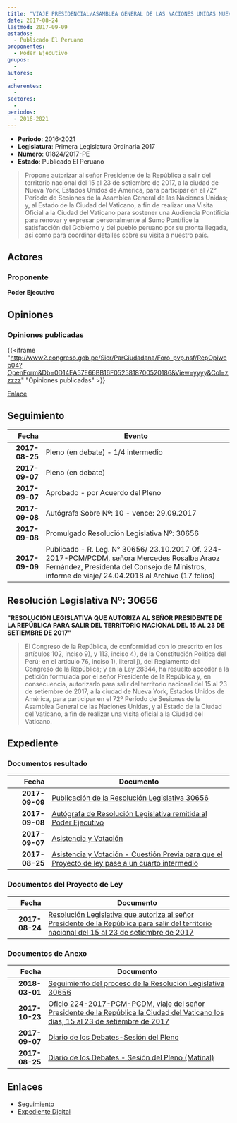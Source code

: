 ```yaml
---
title: "VIAJE PRESIDENCIAL/ASAMBLEA GENERAL DE LAS NACIONES UNIDAS NUEVA YORK, ESTADOS UNIDOS DE AMÉRICA"
date: 2017-08-24
lastmod: 2017-09-09
estados: 
  - Publicado El Peruano
proponentes: 
  - Poder Ejecutivo
grupos: 
  - 
autores: 
  - 
adherentes: 
  - 
sectores: 
  - 
periodos: 
  - 2016-2021
---
```


- **Periodo**: 2016-2021
- **Legislatura**: Primera Legislatura Ordinaria 2017
- **Número**: 01824/2017-PE
- **Estado**: Publicado El Peruano

> Propone autorizar al señor Presidente de la República a salir del territorio nacional del 15 al 23 de setiembre de 2017, a la ciudad de Nueva York, Estados Unidos de América, para participar en el 72° Período de Sesiones de la Asamblea General de las Naciones Unidas; y, al Estado de la Ciudad del Vaticano, a fin de realizar una Visita Oficial a la Ciudad del Vaticano para sostener una Audiencia Pontificia para renovar y expresar personalmente al Sumo Pontífice la satisfacción del Gobierno y del pueblo peruano por su pronta llegada, así como para coordinar detalles sobre su visita a nuestro país.


## Actores

### Proponente

**Poder Ejecutivo**


## Opiniones

### Opiniones publicadas

{{<iframe "http://www2.congreso.gob.pe/Sicr/ParCiudadana/Foro_pvp.nsf/RepOpiweb04?OpenForm&Db=0D14EA57E66BB16F0525818700520186&View=yyyy&Col=zzzzz" "Opiniones publicadas" >}}

[Enlace](http://www2.congreso.gob.pe/Sicr/ParCiudadana/Foro_pvp.nsf/RepOpiweb04?OpenForm&Db=0D14EA57E66BB16F0525818700520186&View=yyyy&Col=zzzzz)

## Seguimiento

| Fecha | Evento |
|------:|--------|
| **2017-08-25** | Pleno (en debate) - 1/4 intermedio|
| **2017-09-07** | Pleno (en debate)|
| **2017-09-07** | Aprobado - por Acuerdo del Pleno|
| **2017-09-08** | Autógrafa Sobre Nº: 10 - vence: 29.09.2017|
| **2017-09-08** | Promulgado Resolución Legislativa Nº: 30656|
| **2017-09-09** | Publicado - R. Leg. N° 30656/ 23.10.2017 Of. 224-2017-PCM/PCDM, señora Mercedes Rosalba Araoz Fernández, Presidenta del Consejo de Ministros, informe de viaje/ 24.04.2018 al Archivo (17 folios)|

## Resolución Legislativa Nº: 30656

**"RESOLUCIÓN LEGISLATIVA QUE AUTORIZA AL SEÑOR PRESIDENTE DE LA REPÚBLICA PARA SALIR DEL TERRITORIO NACIONAL DEL 15 AL 23 DE SETIEMBRE DE 2017"**

> El Congreso de la República, de conformidad con lo prescrito en los artículos 102, inciso 9), y 113, inciso 4), de la Constitución Política del Perú; en el artículo 76, inciso 1), literal j), del Reglamento del Congreso de la República; y en la Ley 28344, ha resuelto acceder a la petición formulada por el señor Presidente de la República y, en consecuencia, autorizarlo para salir del territorio nacional del 15 al 23 de setiembre de 2017, a la ciudad de Nueva York, Estados Unidos de América, para participar en el 72º Período de Sesiones de la Asamblea General de las Naciones Unidas, y al Estado de la Ciudad del Vaticano, a fin de realizar una visita oficial a la Ciudad del Vaticano.


## Expediente


### Documentos resultado

| Fecha | Documento |
|------:|--------|
| **2017-09-09** | [Publicación de la Resolución Legislativa 30656](http://www.leyes.congreso.gob.pe/Documentos/2016_2021/ADLP/Normas_Legales/30656-RLG.pdf) |
| **2017-09-08** | [Autógrafa de Resolución Legislativa remitida al Poder Ejecutivo](http://www.leyes.congreso.gob.pe/Documentos/2016_2021/Autografas/Ley_y_de_Resolucion_Legislativa/AU0182420170908.pdf) |
| **2017-09-07** | [Asistencia y Votación](http://www.leyes.congreso.gob.pe/Documentos/2016_2021/Asistencia_y_Votacion/Proyectos_de_Ley/AV0182420170907.pdf) |
| **2017-08-25** | [Asistencia y Votación - Cuestión Previa para que el Proyecto de ley pase a un cuarto intermedio](http://www.leyes.congreso.gob.pe/Documentos/2016_2021/Asistencia_y_Votacion/Proyectos_de_Ley/AVCP0182420170825.pdf) |

### Documentos del Proyecto de Ley

| Fecha | Documento |
|------:|--------|
| **2017-08-24** | [Resolución Legislativa que autoriza al señor Presidente de la República para salir del territorio nacional del 15 al 23 de setiembre de 2017](http://www.leyes.congreso.gob.pe/Documentos/2016_2021/Proyectos_de_Ley_y_de_Resoluciones_Legislativas/PL0182420170824.pdf) |

### Documentos de Anexo

| Fecha | Documento |
|------:|--------|
| **2018-03-01** | [Seguimiento del proceso de la Resolución Legislativa 30656](http://www.leyes.congreso.gob.pe/Documentos/2016_2021/Seguimiento_de_Proyectos_de_Ley/01824PL20180301.pdf) |
| **2017-10-23** | [Oficio 224-2017-PCM-PCDM, viaje del señor Presidente de la República la Ciudad del Vaticano los días, 15 al 23 de setiembre de 2017](http://www.leyes.congreso.gob.pe/Documentos/2016_2021/Oficios/Poder_Ejecutivo/OFICIO-224-2017-PCMCDM..PDF) |
| **2017-09-07** | [Diario de los Debates-Sesión del Pleno](http://www2.congreso.gob.pe/Sicr/DiarioDebates/Publicad.nsf/SesionesPleno/05256D6E0073DFE9052581950060EBDD/$FILE/PLO-2017-9.pdf) |
| **2017-08-25** | [Diario de los Debates - Sesión del Pleno (Matinal)](http://www2.congreso.gob.pe/Sicr/DiarioDebates/Publicad.nsf/SesionesPleno/05256D6E0073DFE9052581870077FB1E/$FILE/PLO-2017-7.pdf) |

## Enlaces 

- [Seguimiento](http://www2.congreso.gob.pe/Sicr/TraDocEstProc/CLProLey2016.nsf/f7fff46988ca05b1052578e100829cc7/ae3e1f192bdf5276052581870008366e?OpenDocument)
- [Expediente Digital](http://www2.congreso.gob.pe/Sicr/TraDocEstProc/CLProLey2016.nsf/f7fff46988ca05b1052578e100829cc7/ae3e1f192bdf5276052581870008366e?OpenDocument&Click=05257FB7005EB655.eb71d0cf91d8294e05256cdf006b5706/$Body/0.1C6C)
